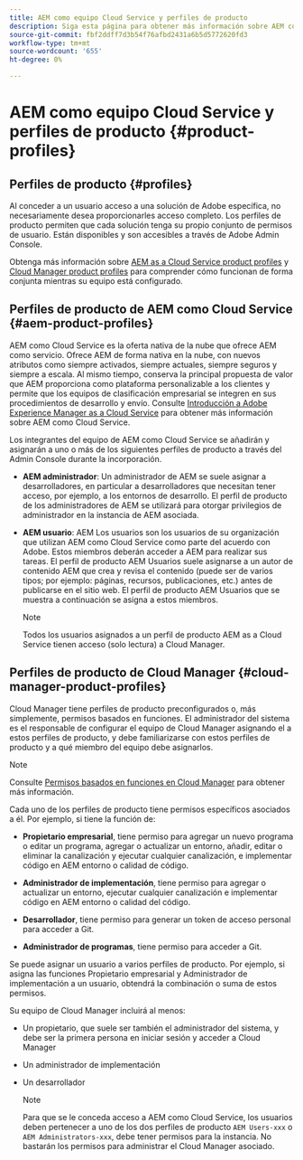 ```yaml
---
title: AEM como equipo Cloud Service y perfiles de producto
description: Siga esta página para obtener más información sobre AEM como equipo Cloud Service y perfiles de producto.
source-git-commit: fbf2ddff7d3b54f76afbd2431a6b5d5772620fd3
workflow-type: tm+mt
source-wordcount: '655'
ht-degree: 0%

---
```



# AEM como equipo Cloud Service y perfiles de producto {#product-profiles}

## Perfiles de producto {#profiles}

Al conceder a un usuario acceso a una solución de Adobe específica, no necesariamente desea proporcionarles acceso completo. Los perfiles de producto permiten que cada solución tenga su propio conjunto de permisos de usuario. Están disponibles y son accesibles a través de Adobe Admin Console.

Obtenga más información sobre [AEM as a Cloud Service product profiles](#aem-product-profiles) y [Cloud Manager product profiles](#cloud-manager-product-profiles) para comprender cómo funcionan de forma conjunta mientras su equipo está configurado.

## Perfiles de producto de AEM como Cloud Service {#aem-product-profiles}

AEM como Cloud Service es la oferta nativa de la nube que ofrece AEM como servicio. Ofrece AEM de forma nativa en la nube, con nuevos atributos como siempre activados, siempre actuales, siempre seguros y siempre a escala. Al mismo tiempo, conserva la principal propuesta de valor que AEM proporciona como plataforma personalizable a los clientes y permite que los equipos de clasificación empresarial se integren en sus procedimientos de desarrollo y envío. Consulte [Introducción a Adobe Experience Manager as a Cloud Service](https://experienceleague.adobe.com/docs/experience-manager-cloud-service/overview/introduction.html?lang=en) para obtener más información sobre AEM como Cloud Service.

Los integrantes del equipo de AEM como Cloud Service se añadirán y asignarán a uno o más de los siguientes perfiles de producto a través del Admin Console durante la incorporación.

* **AEM administrador**: Un administrador de AEM se suele asignar a desarrolladores, en particular a desarrolladores que necesitan tener acceso, por ejemplo, a los entornos de desarrollo. El perfil de producto de los administradores de AEM se utilizará para otorgar privilegios de administrador en la instancia de AEM asociada.

* **AEM usuario**: AEM Los usuarios son los usuarios de su organización que utilizan AEM como Cloud Service como parte del acuerdo con Adobe. Estos miembros deberán acceder a AEM para realizar sus tareas. El perfil de producto AEM Usuarios suele asignarse a un autor de contenido AEM que crea y revisa el contenido (puede ser de varios tipos; por ejemplo: páginas, recursos, publicaciones, etc.) antes de publicarse en el sitio web. El perfil de producto AEM Usuarios que se muestra a continuación se asigna a estos miembros.

   >[!NOTE]
   >Todos los usuarios asignados a un perfil de producto AEM as a Cloud Service tienen acceso (solo lectura) a Cloud Manager.

## Perfiles de producto de Cloud Manager {#cloud-manager-product-profiles}

Cloud Manager tiene perfiles de producto preconfigurados o, más simplemente, permisos basados en funciones. El administrador del sistema es el responsable de configurar el equipo de Cloud Manager asignando el a estos perfiles de producto, y debe familiarizarse con estos perfiles de producto y a qué miembro del equipo debe asignarlos.
>[!NOTE]
>Consulte [Permisos basados en funciones en Cloud Manager](/help/onboarding/what-is-required/user-roles-permissions.md) para obtener más información.

Cada uno de los perfiles de producto tiene permisos específicos asociados a él. Por ejemplo, si tiene la función de:

* **Propietario empresarial**, tiene permiso para agregar un nuevo programa o editar un programa, agregar o actualizar un entorno, añadir, editar o eliminar la canalización y ejecutar cualquier canalización, e implementar código en AEM entorno o calidad de código.

* **Administrador de implementación**, tiene permiso para agregar o actualizar un entorno, ejecutar cualquier canalización e implementar código en AEM entorno o calidad del código.

* **Desarrollador**, tiene permiso para generar un token de acceso personal para acceder a Git.

* **Administrador de programas**, tiene permiso para acceder a Git.

Se puede asignar un usuario a varios perfiles de producto. Por ejemplo, si asigna las funciones Propietario empresarial y Administrador de implementación a un usuario, obtendrá la combinación o suma de estos permisos.

Su equipo de Cloud Manager incluirá al menos:

* Un propietario, que suele ser también el administrador del sistema, y debe ser la primera persona en iniciar sesión y acceder a Cloud Manager
* Un administrador de implementación
* Un desarrollador

   >[!NOTE]
   >Para que se le conceda acceso a AEM como Cloud Service, los usuarios deben pertenecer a uno de los dos perfiles de producto `AEM Users-xxx` o `AEM Administrators-xxx`, debe tener permisos para la instancia. No bastarán los permisos para administrar el Cloud Manager asociado.